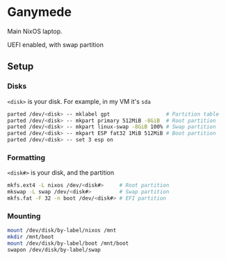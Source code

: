 # Ganymede

Main NixOS laptop.

UEFI enabled, with swap partition

## Setup

### Disks

`<disk>` is your disk. For example, in my VM it's `sda`

```sh
parted /dev/<disk> -- mklabel gpt                  # Partition table
parted /dev/<disk> -- mkpart primary 512MiB -8GiB  # Root partition
parted /dev/<disk> -- mkpart linux-swap -8GiB 100% # Swap partition
parted /dev/<disk> -- mkpart ESP fat32 1MiB 512MiB # Boot partition
parted /dev/<disk> -- set 3 esp on
```

### Formatting

`<disk#>` is your disk, and the partition

```sh
mkfs.ext4 -L nixos /dev/<disk#>     # Root partition
mkswap -L swap /dev/<disk#>         # Swap partition
mkfs.fat -F 32 -n boot /dev/<disk#> # EFI partition
```

### Mounting

```sh
mount /dev/disk/by-label/nixos /mnt
mkdir /mnt/boot
mount /dev/disk/by-label/boot /mnt/boot
swapon /dev/disk/by-label/swap
```
